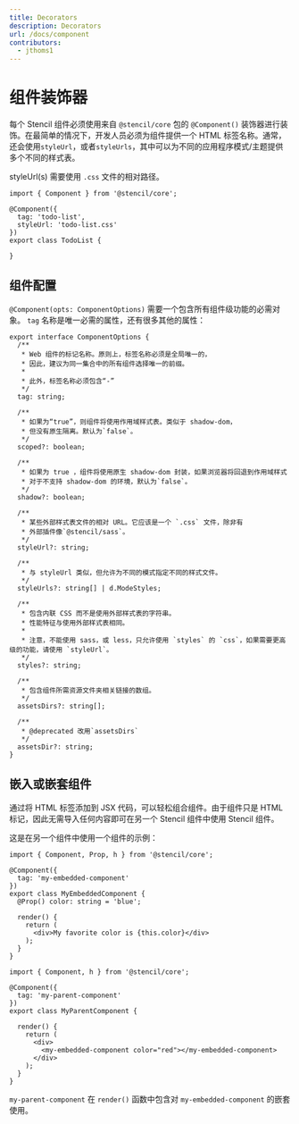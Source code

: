 ```yaml
---
title: Decorators
description: Decorators
url: /docs/component
contributors:
  - jthoms1
---
```


# 组件装饰器

每个 Stencil 组件必须使用来自 `@stencil/core` 包的 `@Component()` 装饰器进行装饰。在最简单的情况下，开发人员必须为组件提供一个 HTML 标签名称。通常，还会使用`styleUrl`，或者`styleUrls`，其中可以为不同的应用程序模式/主题提供多个不同的样式表。

styleUrl(s) 需要使用 `.css` 文件的相对路径。

```tsx
import { Component } from '@stencil/core';

@Component({
  tag: 'todo-list',
  styleUrl: 'todo-list.css'
})
export class TodoList {

}
```

## 组件配置

`@Component(opts: ComponentOptions)` 需要一个包含所有组件级功能的必需对象。
`tag` 名称是唯一必需的属性，还有很多其他的属性：

```tsx
export interface ComponentOptions {
  /**
   * Web 组件的标记名称。原则上，标签名称必须是全局唯一的，
   * 因此，建议为同一集合中的所有组件选择唯一的前缀。
   *
   * 此外，标签名称必须包含“-”
   */
  tag: string;

  /**
   * 如果为“true”，则组件将使用作用域样式表。类似于 shadow-dom，
   * 但没有原生隔离。默认为`false`。
   */
  scoped?: boolean;

  /**
   * 如果为 true ，组件将使用原生 shadow-dom 封装，如果浏览器将回退到作用域样式
   * 对于不支持 shadow-dom 的环境，默认为`false`。
   */
  shadow?: boolean;

  /**
   * 某些外部样式表文件的相对 URL。它应该是一个 `.css` 文件，除非有
   * 外部插件像`@stencil/sass`。
   */
  styleUrl?: string;

  /**
   * 与 styleUrl 类似，但允许为不同的模式指定不同的样式文件。
   */
  styleUrls?: string[] | d.ModeStyles;

  /**
   * 包含内联 CSS 而不是使用外部样式表的字符串。
   * 性能特征与使用外部样式表相同。
   *
   * 注意，不能使用 sass，或 less，只允许使用 `styles` 的 `css`，如果需要更高级的功能，请使用 `styleUrl`。
   */
  styles?: string;

  /**
   * 包含组件所需资源文件夹相关链接的数组。
   */
  assetsDirs?: string[];

  /**
   * @deprecated 改用`assetsDirs`
   */
  assetsDir?: string;
}
```


## 嵌入或嵌套组件

通过将 HTML 标签添加到 JSX 代码，可以轻松组合组件。由于组件只是 HTML 标记，因此无需导入任何内容即可在另一个 Stencil 组件中使用 Stencil 组件。

这是在另一个组件中使用一个组件的示例：

```tsx
import { Component, Prop, h } from '@stencil/core';

@Component({
  tag: 'my-embedded-component'
})
export class MyEmbeddedComponent {
  @Prop() color: string = 'blue';

  render() {
    return (
      <div>My favorite color is {this.color}</div>
    );
  }
}
```

```tsx
import { Component, h } from '@stencil/core';

@Component({
  tag: 'my-parent-component'
})
export class MyParentComponent {

  render() {
    return (
      <div>
        <my-embedded-component color="red"></my-embedded-component>
      </div>
    );
  }
}
```

`my-parent-component` 在 `render()` 函数中包含对 `my-embedded-component` 的嵌套使用。
